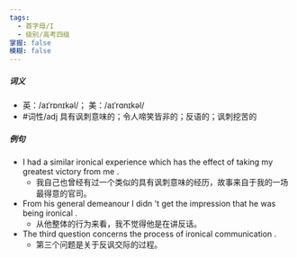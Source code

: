 ```yaml
---
tags:
  - 首字母/I
  - 级别/高考四级
掌握: false
模糊: false
---
```

##### 词义
- 英：/aɪˈrɒnɪkəl/； 美：/aɪˈrɑnɪkəl/
- #词性/adj  具有讽刺意味的；令人啼笑皆非的；反语的；讽刺挖苦的
##### 例句
- I had a similar ironical experience which has the effect of taking my greatest victory from me .
	- 我自己也曾经有过一个类似的具有讽刺意味的经历，故事来自于我的一场最得意的官司。
- From his general demeanour I didn 't get the impression that he was being ironical .
	- 从他整体的行为来看，我不觉得他是在讲反话。
- The third question concerns the process of ironical communication .
	- 第三个问题是关于反讽交际的过程。
